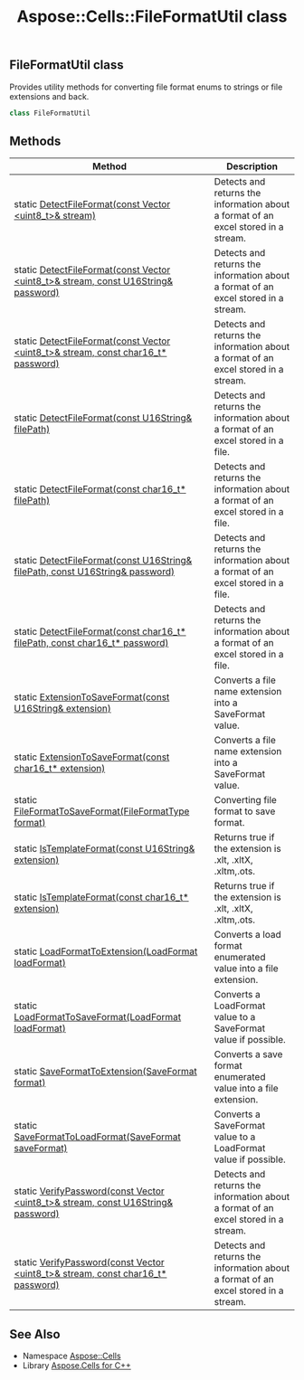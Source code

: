 ﻿---
title: Aspose::Cells::FileFormatUtil class
linktitle: FileFormatUtil
second_title: Aspose.Cells for C++ API Reference
description: 'Aspose::Cells::FileFormatUtil class. Provides utility methods for converting file format enums to strings or file extensions and back in C++.'
type: docs
weight: 6000
url: /cpp/aspose.cells/fileformatutil/
---
## FileFormatUtil class


Provides utility methods for converting file format enums to strings or file extensions and back.

```cpp
class FileFormatUtil
```

## Methods

| Method | Description |
| --- | --- |
| static [DetectFileFormat(const Vector \<uint8_t\>\& stream)](./detectfileformat/) | Detects and returns the information about a format of an excel stored in a stream. |
| static [DetectFileFormat(const Vector \<uint8_t\>\& stream, const U16String\& password)](./detectfileformat/) | Detects and returns the information about a format of an excel stored in a stream. |
| static [DetectFileFormat(const Vector \<uint8_t\>\& stream, const char16_t* password)](./detectfileformat/) | Detects and returns the information about a format of an excel stored in a stream. |
| static [DetectFileFormat(const U16String\& filePath)](./detectfileformat/) | Detects and returns the information about a format of an excel stored in a file. |
| static [DetectFileFormat(const char16_t* filePath)](./detectfileformat/) | Detects and returns the information about a format of an excel stored in a file. |
| static [DetectFileFormat(const U16String\& filePath, const U16String\& password)](./detectfileformat/) | Detects and returns the information about a format of an excel stored in a file. |
| static [DetectFileFormat(const char16_t* filePath, const char16_t* password)](./detectfileformat/) | Detects and returns the information about a format of an excel stored in a file. |
| static [ExtensionToSaveFormat(const U16String\& extension)](./extensiontosaveformat/) | Converts a file name extension into a SaveFormat value. |
| static [ExtensionToSaveFormat(const char16_t* extension)](./extensiontosaveformat/) | Converts a file name extension into a SaveFormat value. |
| static [FileFormatToSaveFormat(FileFormatType format)](./fileformattosaveformat/) | Converting file format to save format. |
| static [IsTemplateFormat(const U16String\& extension)](./istemplateformat/) | Returns true if the extension is .xlt, .xltX, .xltm,.ots. |
| static [IsTemplateFormat(const char16_t* extension)](./istemplateformat/) | Returns true if the extension is .xlt, .xltX, .xltm,.ots. |
| static [LoadFormatToExtension(LoadFormat loadFormat)](./loadformattoextension/) | Converts a load format enumerated value into a file extension. |
| static [LoadFormatToSaveFormat(LoadFormat loadFormat)](./loadformattosaveformat/) | Converts a LoadFormat value to a SaveFormat value if possible. |
| static [SaveFormatToExtension(SaveFormat format)](./saveformattoextension/) | Converts a save format enumerated value into a file extension. |
| static [SaveFormatToLoadFormat(SaveFormat saveFormat)](./saveformattoloadformat/) | Converts a SaveFormat value to a LoadFormat value if possible. |
| static [VerifyPassword(const Vector \<uint8_t\>\& stream, const U16String\& password)](./verifypassword/) | Detects and returns the information about a format of an excel stored in a stream. |
| static [VerifyPassword(const Vector \<uint8_t\>\& stream, const char16_t* password)](./verifypassword/) | Detects and returns the information about a format of an excel stored in a stream. |
## See Also

* Namespace [Aspose::Cells](../)
* Library [Aspose.Cells for C++](../../)
